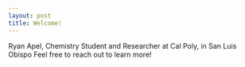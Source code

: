 ```yaml
---
layout: post
title: Welcome!
---
```

Ryan Apel,
Chemistry Student and Researcher at Cal Poly, in San Luis Obispo
Feel free to reach out to learn more!
